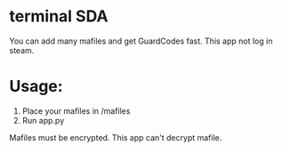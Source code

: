 # terminal SDA

You can add many mafiles and get GuardCodes fast.
This app not log in steam.

# Usage:
1. Place your mafiles in /mafiles
2. Run app.py

Mafiles must be encrypted. This app can't decrypt mafile.